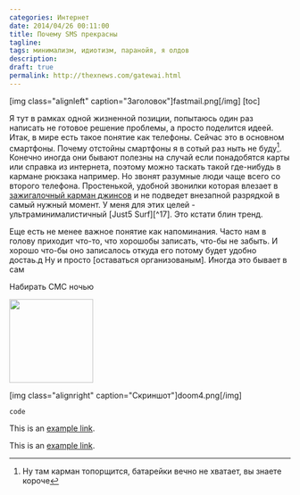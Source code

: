 ```yaml
---
categories: Интернет
date: 2014/04/26 00:11:00
title: Почему SMS прекрасны
tagline:
tags: минимализм, идиотизм, паранойя, я олдов
description: 
draft: true
permalink: http://thexnews.com/gatewai.html
---
```

[img class="alignleft" caption="Заголовок"]fastmail.png[/img]
[toc]

Я тут в рамках одной жизненной позиции, попытаюсь один раз написать не готовое решение проблемы, а просто поделится идеей. Итак, в мире есть такое понятие как телефоны. Сейчас это в основном смартфоны. Почему отстойны смартфоны я в сотый раз ныть не буду[^suck]. Конечно иногда они бывают полезны на случай если понадобятся карты или справка из интернета, поэтому можно таскать такой где-нибудь в кармане рюкзака например. Но звонят разумные люди чаще всего со второго телефона. Простенькой, удобной звонилки которая влезает в [зажигалочный карман джинсов][jeans] и не подведет внезапной разрядкой в самый нужный момент. У меня для этих целей - ультраминималистичный [Just5 Surf][^17]. Это кстати блин тренд.

Еще есть не менее важное понятие как напоминания. Часто нам в голову приходит что-то, что хорошобы записать, что-бы не забыть. И хорошо что-бы оно записалось откуда его потому будет удобно достаь.д Ну и просто [оставаться организованым]. Иногда это бывает в сам

Набирать СМС ночью



<img class="alignleft size-thumbnail" width="150" height="150" alt="" src="/uploads/" title="">

[img  class="alignright" caption="Скриншот"]doom4.png[/img]

`code`

This is an [example link](http://example.com/).

This is an [example link][blog].

[jeans]: http://www.furfur.me/furfur/all/style-fufur/161248-pocket-on-jeans
[blog]: http://thexnews.com "Блог"
[^suck]: Ну там карман топорщится, батарейки вечно не хватает, вы знаете короче
[^s17]: Аж за семнадцать евро!
